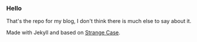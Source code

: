 ### Hello

That's the repo for my blog, I don't think there is much else to say about it.

Made with Jekyll and based on [Strange Case](https://github.com/thephuse/strange_case).